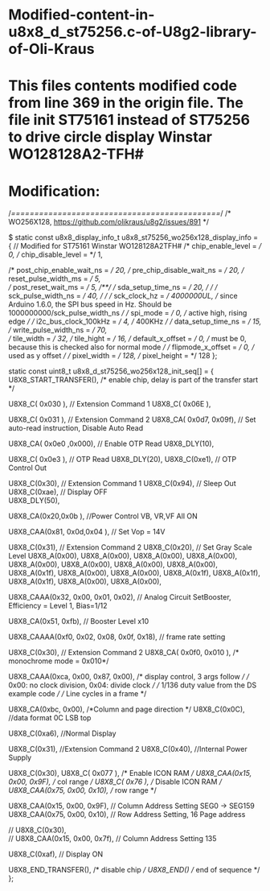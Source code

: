 # Modified-content-in-u8x8_d_st75256.c-of-U8g2-library-of-Oli-Kraus

# This files contents modified code from line 369 in the origin file. The file init ST75161 instead of ST75256 to drive circle display Winstar WO128128A2-TFH#


# Modification:
/*=============================================*/
/* WO256X128, https://github.com/olikraus/u8g2/issues/891  */

$ static const u8x8_display_info_t u8x8_st75256_wo256x128_display_info =
{                                     // Modified for ST75161 Winstar WO128128A2TFH#
  /* chip_enable_level = */ 0,
  /* chip_disable_level = */ 1,
  
  /* post_chip_enable_wait_ns = */ 20,
  /* pre_chip_disable_wait_ns = */ 20,
  /* reset_pulse_width_ms = */ 5, 	
  /* post_reset_wait_ms = */ 5, 		/**/
  /* sda_setup_time_ns = */ 20,		/* */
  /* sck_pulse_width_ns = */ 40,	/*  */
  /* sck_clock_hz = */ 4000000UL,	/* since Arduino 1.6.0, the SPI bus speed in Hz. Should be  1000000000/sck_pulse_width_ns */
  /* spi_mode = */ 0,		/* active high, rising edge */
  /* i2c_bus_clock_100kHz = */ 4,	/* 400KHz */
  /* data_setup_time_ns = */ 15,
  /* write_pulse_width_ns = */ 70,	
  /* tile_width = */ 32,
  /* tile_hight = */ 16,
  /* default_x_offset = */ 0,	/* must be 0, because this is checked also for normal mode */
  /* flipmode_x_offset = */ 0,		/* used as y offset */
  /* pixel_width = */ 128,
  /* pixel_height = */ 128
};


static const uint8_t u8x8_d_st75256_wo256x128_init_seq[] = {
  U8X8_START_TRANSFER(),             	/* enable chip, delay is part of the transfer start */

  U8X8_C( 0x030 ),				// Extension Command 1
  U8X8_C( 0x06E ),			
  
  U8X8_C( 0x031 ),			    // Extension Command 2
  U8X8_CA( 0x0d7, 0x09f),	    // Set auto-read instruction, Disable Auto Read
  
  U8X8_CA( 0x0e0 ,0x000),      // Enable OTP Read
  U8X8_DLY(10),
  
  U8X8_C( 0x0e3 ),              // OTP Read
  U8X8_DLY(20),
  U8X8_C(0xe1),          // OTP Control Out
  
  U8X8_C(0x30),          // Extension Command 1
  U8X8_C(0x94),          // Sleep Out
  U8X8_C(0xae),          // Display OFF  
  U8X8_DLY(50),
    
  U8X8_CA(0x20,0x0b ),          //Power Control VB, VR,VF All ON
  
  U8X8_CAA(0x81, 0x0d,0x04 ),   // Set Vop = 14V
  
  U8X8_C(0x31),            // Extension Command 2
  U8X8_C(0x20),           // Set Gray Scale Level
  U8X8_A(0x00),
  U8X8_A(0x00),
  U8X8_A(0x00),
  U8X8_A(0x00),
  U8X8_A(0x00),
  U8X8_A(0x00),
  U8X8_A(0x00),
  U8X8_A(0x00),
  U8X8_A(0x1f),
  U8X8_A(0x00),
  U8X8_A(0x00),
  U8X8_A(0x1f),
  U8X8_A(0x1f),
  U8X8_A(0x1f),
  U8X8_A(0x00),
  U8X8_A(0x00),

  U8X8_CAAA(0x32, 0x00, 0x01, 0x02),  // Analog Circuit SetBooster, Efficiency = Level 1, Bias=1/12

  U8X8_CA(0x51, 0xfb),          // Booster Level x10

  U8X8_CAAAA(0xf0, 0x02, 0x08, 0x0f, 0x18),  // frame rate setting

  U8X8_C(0x30),                 // Extension Command 2
  U8X8_CA( 0x0f0, 0x010 ),		/* monochrome mode  = 0x010*/

  U8X8_CAAA(0xca, 0x00, 0x87, 0x00),     /* display control, 3 args follow  */
  /* 0x00: no clock division, 0x04: divide clock */
  /* 1/136 duty value from the DS example code */
  /* Line cycles in a frame */

  U8X8_CA(0xbc, 0x00),      /*Column and page direction  */
  U8X8_C(0x0C),       //data format 0C LSB top

  U8X8_C(0xa6),       //Normal Display
  
  U8X8_C(0x31),       //Extension Command 2
  U8X8_C(0x40),       //Internal Power Supply

  U8X8_C(0x30),
  U8X8_C( 0x077 ),				/* Enable ICON RAM */
  U8X8_CAA(0x15, 0x00, 0x9F),		/* col range */
  U8X8_C( 0x76 ),				/* Disable ICON RAM */
  U8X8_CAA(0x75, 0x00, 0x10),		/* row range */
  
  U8X8_CAA(0x15, 0x00, 0x9F),      // Column Address Setting SEG0 -> SEG159
  U8X8_CAA(0x75, 0x00, 0x10),       // Row Address Setting,  16 Page address

//  U8X8_C(0x30),      
//  U8X8_CAA(0x15, 0x00, 0x7f),         // Column Address Setting 135
  
  U8X8_C(0xaf),                 // Display ON
  
  U8X8_END_TRANSFER(),             	/* disable chip */
  U8X8_END()             			/* end of sequence */
};


